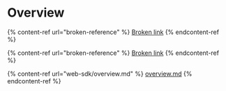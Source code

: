 # Overview

{% content-ref url="broken-reference" %}
[Broken link](broken-reference)
{% endcontent-ref %}

{% content-ref url="broken-reference" %}
[Broken link](broken-reference)
{% endcontent-ref %}

{% content-ref url="web-sdk/overview.md" %}
[overview.md](web-sdk/overview.md)
{% endcontent-ref %}
